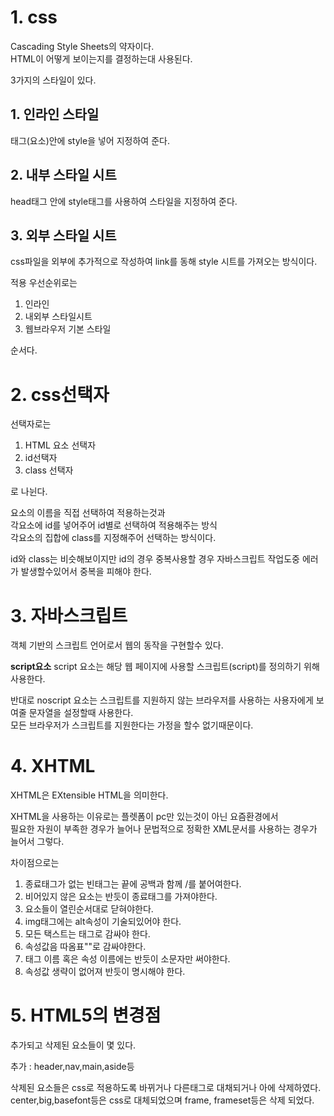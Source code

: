 # 1. css

Cascading Style Sheets의 약자이다.      
HTML이 어떻게 보이는지를 결정하는대 사용된다.     


3가지의 스타일이 있다.

## 1. 인라인 스타일

태그(요소)안에 style을 넣어 지정하여 준다.


## 2. 내부 스타일 시트
head태그 안에 style태그를 사용하여 스타일을 지정하여 준다.


## 3. 외부 스타일 시트
css파일을 외부에 추가적으로 작성하여 link를 동해 style 시트를 가져오는 방식이다.


적용 우선순위로는 

1. 인라인
2. 내외부 스타일시트
3. 웹브라우저 기본 스타일

순서다.    


# 2. css선택자

선택자로는

1. HTML 요소 선택자
2. id선택자
3. class 선택자

로 나뉜다.    

요소의 이름을 직접 선택하여 적용하는것과       
각요소에 id를 넣어주어 id별로 선택하여 적용해주는 방식      
각요소의 집합에 class를 지정해주어 선택하는 방식이다.


id와 class는 비슷해보이지만 id의 경우 중복사용할 경우 자바스크립트 작업도중 에러가 발생할수있어서 중복을 피해야 한다.     


# 3. 자바스크립트
객체 기반의 스크립트 언어로서 웹의 동작을 구현할수 있다.     

**script요소**
script 요소는 해당 웹 페이지에 사용할 스크립트(script)를 정의하기 위해 사용한다.

반대로 noscript 요소는 스크립트를 지원하지 않는 브라우저를 사용하는 사용자에게 보여줄 문자열을 설정할때 사용한다.      
모든 브라우저가 스크립트를 지원한다는 가정을 할수 없기때문이다.     


# 4. XHTML
XHTML은  EXtensible HTML을 의미한다.       

XHTML을 사용하는 이유로는 플렛폼이 pc만 있는것이 아닌 요즘환경에서     
필요한 자원이 부족한 경우가 늘어나 문법적으로 정확한 XML문서를 사용하는 경우가 늘어서 그렇다.    

차이점으로는 

1. 종료태그가 없는 빈태그는 끝에 공백과 함께 /를 붙어여한다.
2. 비어있지 않은 요소는 반듯이 종료태그를 가져야한다.
3. 요소들이 열린순서대로 닫혀야한다.
4. img태그에는 alt속성이 기술되있어야 한다.
5. 모든 택스트는 태그로 감싸야 한다.
6. 속성값음 따옴표""로 감싸야한다.
7. 태그 이름 혹은 속성 이름에는 반듯이 소문자만 써야한다.
8. 속성값 생략이 없어져 반듯이 명시해야 한다.


# 5. HTML5의 변경점
추가되고 삭제된 요소들이 몇 있다.

추가 : header,nav,main,aside등

삭제된 요소들은 css로 적용하도록 바뀌거나 다른태그로 대채되거나 아에 삭제하였다. 
center,big,basefont등은 css로 대체되었으며 frame, frameset등은 삭제 되었다.


   
